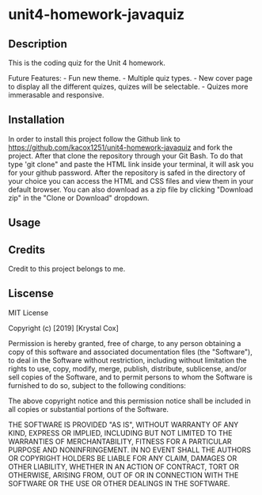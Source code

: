 # unit4-homework-javaquiz

## Description

This is the coding quiz for the Unit 4 homework.

Future Features:
    - Fun new theme.
    - Multiple quiz types.
    - New cover page to display all the different quizes, quizes will be selectable.
    - Quizes more immerasable and responsive.

## Installation

In order to install this project follow the Github link to https://github.com/kacox1251/unit4-homework-javaquiz and fork the project. After that clone the repository through your Git Bash. To do that type 'git clone" and paste the HTML link inside your terminal, it will ask you for your github password. After the repository is safed in the directory of your choice you can access the HTML and CSS files and view them in your default browser.
You can also download as a zip file by clicking "Download zip" in the "Clone or Download" dropdown.


## Usage




## Credits

Credit to this project belongs to me.


## Liscense

MIT License

Copyright (c) [2019] [Krystal Cox]

Permission is hereby granted, free of charge, to any person obtaining a copy
of this software and associated documentation files (the "Software"), to deal
in the Software without restriction, including without limitation the rights
to use, copy, modify, merge, publish, distribute, sublicense, and/or sell
copies of the Software, and to permit persons to whom the Software is
furnished to do so, subject to the following conditions:

The above copyright notice and this permission notice shall be included in all
copies or substantial portions of the Software.

THE SOFTWARE IS PROVIDED "AS IS", WITHOUT WARRANTY OF ANY KIND, EXPRESS OR
IMPLIED, INCLUDING BUT NOT LIMITED TO THE WARRANTIES OF MERCHANTABILITY,
FITNESS FOR A PARTICULAR PURPOSE AND NONINFRINGEMENT. IN NO EVENT SHALL THE
AUTHORS OR COPYRIGHT HOLDERS BE LIABLE FOR ANY CLAIM, DAMAGES OR OTHER
LIABILITY, WHETHER IN AN ACTION OF CONTRACT, TORT OR OTHERWISE, ARISING FROM,
OUT OF OR IN CONNECTION WITH THE SOFTWARE OR THE USE OR OTHER DEALINGS IN THE
SOFTWARE.